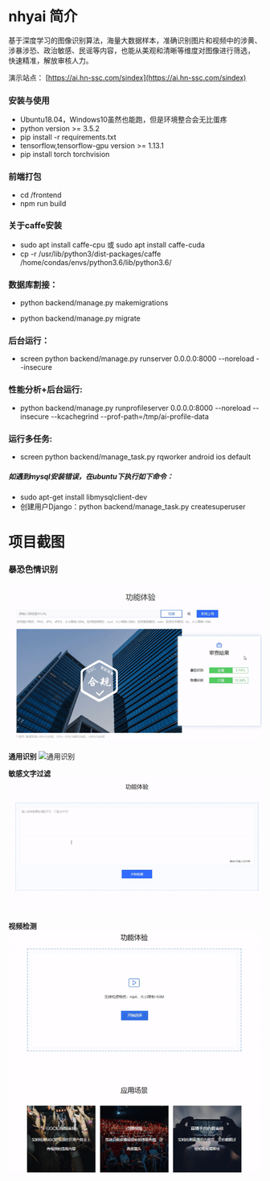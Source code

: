 # nhyai 简介
基于深度学习的图像识别算法，海量大数据样本，准确识别图片和视频中的涉黄、 涉暴涉恐、政治敏感、民谣等内容，也能从美观和清晰等维度对图像进行筛选， 快速精准，解放审核人力。

演示站点： [https://ai.hn-ssc.com/sindex](https://ai.hn-ssc.com/sindex)

### 安装与使用
- Ubuntu18.04，Windows10虽然也能跑，但是环境整合会无比蛋疼
- python version >= 3.5.2
- pip install -r requirements.txt
- tensorflow,tensorflow-gpu version >= 1.13.1
- pip install torch torchvision
### 前端打包
- cd /frontend
- npm run build
### 关于caffe安装
- sudo apt install caffe-cpu 或 sudo apt install caffe-cuda                                 
- cp  -r /usr/lib/python3/dist-packages/caffe  /home/condas/envs/python3.6/lib/python3.6/

### 数据库割接：

- python backend/manage.py makemigrations

- python backend/manage.py migrate

### 后台运行：
- screen python backend/manage.py runserver 0.0.0.0:8000 --noreload --insecure

### 性能分析+后台运行:
- python backend/manage.py runprofileserver 0.0.0.0:8000 --noreload --insecure --kcachegrind --prof-path=/tmp/ai-profile-data

### 运行多任务:
- screen python backend/manage_task.py rqworker android ios default

##### 如遇到mysql安装错误，在ubuntu下执行如下命令：
- sudo apt-get install libmysqlclient-dev
- 创建用户Django：python backend/manage_task.py createsuperuser

# 项目截图
### 暴恐色情识别
![暴恐色情识别](https://github.com/qihang2012/images/blob/master/imgs/ezgif-6-761b57feb74b.gif)

**通用识别**
![通用识别](https://github.com/qihang2012/images/blob/master/imgs/ezgif-6-71cff4d50b97.gif)

**敏感文字过滤**
![敏感文字过滤](https://github.com/qihang2012/images/blob/master/imgs/ezgif-6-e00e4f5d063d.gif)

**视频检测**
![视频检测](https://github.com/qihang2012/images/blob/master/imgs/ezgif-6-1e8ce9a20323.gif)
